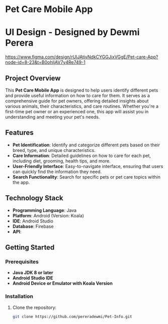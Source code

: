# Pet Care Mobile App

# UI Design - Designed by Dewmi Perera
https://www.figma.com/design/rUlJAtjyNdkCYGGJixVGgE/Pet-care-App?node-id=8-23&t=B0ohIjAV7y4Re749-1

## Project Overview

This **Pet Care Mobile App** is designed to help users identify different pets and provide useful information on how to care for them. It serves as a comprehensive guide for pet owners, offering detailed insights about various animals, their characteristics, and care routines. Whether you're a first-time pet owner or an experienced one, this app will assist you in understanding and meeting your pet's needs.

## Features

- **Pet Identification**: Identify and categorize different pets based on their breed, type, and unique characteristics.
- **Care Information**: Detailed guidelines on how to care for each pet, including diet, grooming, health tips, and more.
- **User-Friendly Interface**: Easy-to-navigate interface, ensuring that users can quickly find the information they need.
- **Search Functionality**: Search for specific pets or pet care topics within the app.

## Technology Stack

- **Programming Language**: Java
- **Platform**: Android (Version: Koala)
- **IDE**: Android Studio
- **Database**: Firebase
- **API**: 

## Getting Started

### Prerequisites

- **Java JDK 8 or later**
- **Android Studio IDE**
- **Android Device or Emulator with Koala Version**

### Installation

1. Clone the repository:
   ```bash
   git clone https://github.com/pereradewmi/Pet-Info.git

